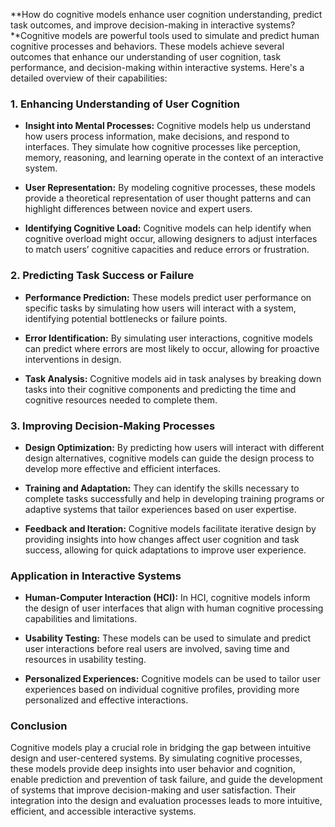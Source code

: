 **How do cognitive models enhance user cognition understanding, predict task outcomes, and improve decision-making in interactive systems?**Cognitive models are powerful tools used to simulate and predict human cognitive processes and behaviors. These models achieve several outcomes that enhance our understanding of user cognition, task performance, and decision-making within interactive systems. Here's a detailed overview of their capabilities:

### 1. Enhancing Understanding of User Cognition

- **Insight into Mental Processes:** Cognitive models help us understand how users process information, make decisions, and respond to interfaces. They simulate how cognitive processes like perception, memory, reasoning, and learning operate in the context of an interactive system.
  
- **User Representation:** By modeling cognitive processes, these models provide a theoretical representation of user thought patterns and can highlight differences between novice and expert users.

- **Identifying Cognitive Load:** Cognitive models can help identify when cognitive overload might occur, allowing designers to adjust interfaces to match users’ cognitive capacities and reduce errors or frustration.

### 2. Predicting Task Success or Failure

- **Performance Prediction:** These models predict user performance on specific tasks by simulating how users will interact with a system, identifying potential bottlenecks or failure points.

- **Error Identification:** By simulating user interactions, cognitive models can predict where errors are most likely to occur, allowing for proactive interventions in design.

- **Task Analysis:** Cognitive models aid in task analyses by breaking down tasks into their cognitive components and predicting the time and cognitive resources needed to complete them.

### 3. Improving Decision-Making Processes

- **Design Optimization:** By predicting how users will interact with different design alternatives, cognitive models can guide the design process to develop more effective and efficient interfaces.

- **Training and Adaptation:** They can identify the skills necessary to complete tasks successfully and help in developing training programs or adaptive systems that tailor experiences based on user expertise.

- **Feedback and Iteration:** Cognitive models facilitate iterative design by providing insights into how changes affect user cognition and task success, allowing for quick adaptations to improve user experience.

### Application in Interactive Systems

- **Human-Computer Interaction (HCI):** In HCI, cognitive models inform the design of user interfaces that align with human cognitive processing capabilities and limitations.

- **Usability Testing:** These models can be used to simulate and predict user interactions before real users are involved, saving time and resources in usability testing.

- **Personalized Experiences:** Cognitive models can be used to tailor user experiences based on individual cognitive profiles, providing more personalized and effective interactions.

### Conclusion

Cognitive models play a crucial role in bridging the gap between intuitive design and user-centered systems. By simulating cognitive processes, these models provide deep insights into user behavior and cognition, enable prediction and prevention of task failure, and guide the development of systems that improve decision-making and user satisfaction. Their integration into the design and evaluation processes leads to more intuitive, efficient, and accessible interactive systems.